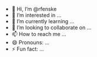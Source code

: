 - 👋 Hi, I’m @rfenske
- 👀 I’m interested in ...
- 🌱 I’m currently learning ...
- 💞️ I’m looking to collaborate on ...
- 📫 How to reach me ...
- 😄 Pronouns: ...
- ⚡ Fun fact: ...

<!---
rfenske/rfenske is a ✨ special ✨ repository because its `README.md` (this file) appears on your GitHub profile.
You can click the Preview link to take a look at your changes.
--->
